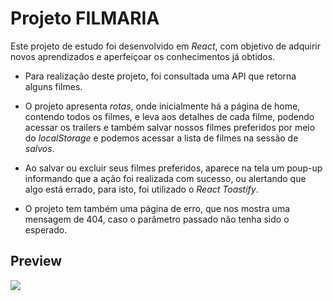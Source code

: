 # Projeto FILMARIA

Este projeto de estudo foi desenvolvido em _React_, com objetivo de adquirir novos aprendizados e aperfeiçoar os conhecimentos já obtidos.

- Para realização deste projeto, foi consultada uma API que retorna alguns filmes.

- O projeto apresenta _rotas_, onde inicialmente há a página de home, contendo todos os filmes, e leva aos detalhes de cada filme, podendo acessar os trailers e também salvar nossos filmes preferidos por meio do _localStorage_ e podemos acessar a lista de filmes na sessão de _salvos_.

- Ao salvar ou excluir seus filmes preferidos, aparece na tela um poup-up informando que a ação foi realizada com sucesso, ou alertando que algo está errado, para isto, foi utilizado o _React Toastify_.

- O projeto tem também uma página de erro, que nos mostra uma mensagem de 404, caso o parâmetro passado não tenha sido o esperado.

## Preview

[![](https://github.com/JuliaJPereira/projeto-filmaria-react/blob/master/src/assets/filmaria.gif)]()
